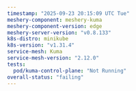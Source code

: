 ```yaml
---
timestamp: "2025-09-23 20:15:09 UTC Tue"
meshery-component: meshery-kuma
meshery-component-version: edge
meshery-server-version: "v0.8.133"
k8s-distro: minikube
k8s-version: "v1.31.4"
service-mesh: Kuma
service-mesh-version: "2.12.0"
tests:
  pod/kuma-control-plane: "Not Running"
overall-status: "failing"
---
```

